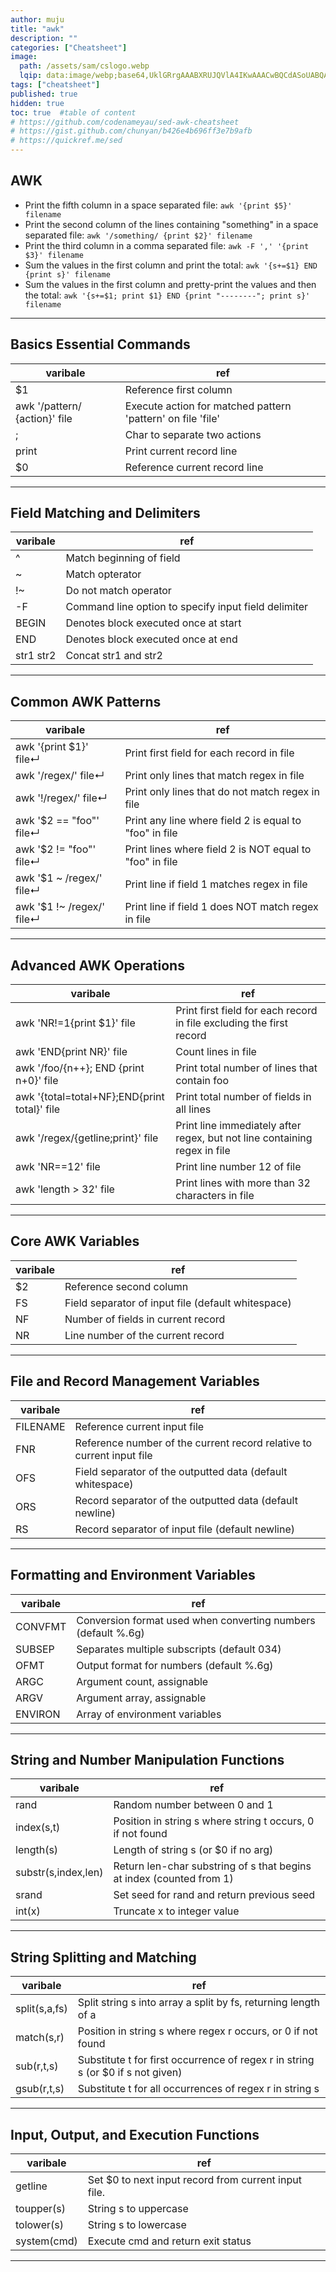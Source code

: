 ```yaml
---
author: muju
title: "awk"
description: ""
categories: ["Cheatsheet"]
image:
  path: /assets/sam/cslogo.webp
  lqip: data:image/webp;base64,UklGRrgAAABXRUJQVlA4IKwAAACwBQCdASoUABQAPpE8mEiloyIhKA1QsBIJQBOmUI9LDMxygR2TUG+/ASwZeFfY+ZZxYNEbCgAAudBPH7h7qkaH0PDpyyq6RhcdUxV3fuoYNyS2UMvGHHRpYpcuMobdbrEI2XA9pZTO7JWBbQC+lek8NkHzNXHak0HJURnPX+fehuSaqziRVP3OZAqmtQRzRTek7lDJeGJwAKHPllHlqR55w1XwQ/ZvvcwKXQA
tags: ["cheatsheet"]
published: true
hidden: true
toc: true  #table of content
# https://github.com/codenameyau/sed-awk-cheatsheet
# https://gist.github.com/chunyan/b426e4b696ff3e7b9afb
# https://quickref.me/sed
---
```


## AWK
- Print the fifth column in a space separated file:
  `awk '{print $5}' filename`
- Print the second column of the lines containing "something" in a space separated file:
  `awk '/something/ {print $2}' filename`
- Print the third column in a comma separated file:
  `awk -F ',' '{print $3}' filename`
- Sum the values in the first column and print the total:
  `awk '{s+=$1} END {print s}' filename`
- Sum the values in the first column and pretty-print the values and then the total:
  `awk '{s+=$1; print $1} END {print "--------"; print s}' filename`

---

## Basics Essential Commands

|varibale|ref|
|--------|----|
|$1| Reference first column|
|awk '/pattern/ {action}' file|Execute action for matched pattern 'pattern' on file 'file'|
|;|Char to separate two actions|
|print|Print current record line|
|$0|Reference current record line|

---

## Field Matching and Delimiters

|varibale|ref|
|--------|----|
|^|Match beginning of field|
|~|Match opterator|
|!~|Do not match operator|
|-F|Command line option to specify input field delimiter|
|BEGIN|Denotes block executed once at start|
|END|Denotes block executed once at end|
|str1 str2|Concat str1 and str2 |

---

## Common AWK Patterns

|varibale|ref|
|--------|----|
|awk '{print $1}' file↵|Print first field for each record in file|
|awk '/regex/' file↵|Print only lines that match regex in file|
|awk '!/regex/' file↵|Print only lines that do not match regex in file|
|awk '$2 == "foo"' file↵|Print any line where field 2 is equal to "foo" in file|
|awk '$2 != "foo"' file↵|Print lines where field 2 is NOT equal to "foo" in file|
|awk '$1 ~ /regex/' file↵|Print line if field 1 matches regex in file|
|awk '$1 !~ /regex/' file↵|Print line if field 1 does NOT match regex in file |

---

## Advanced AWK Operations

|varibale|ref|
|--------|----|
|awk 'NR!=1{print $1}' file|Print first field for each record in file excluding the first record|
|awk 'END{print NR}' file|Count lines in file|
|awk '/foo/{n++}; END {print n+0}' file|Print total number of lines that contain foo|
|awk '{total=total+NF};END{print total}' file|Print total number of fields in all lines|
|awk '/regex/{getline;print}' file|Print line immediately after regex, but not line containing regex in file|
|awk 'NR==12' file|Print line number 12 of file|
|awk 'length > 32' file|Print lines with more than 32 characters in file|

---

## Core AWK Variables

|varibale|ref|
|--------|----|
|$2|Reference second column|
|FS|Field separator of input file (default whitespace)|
|NF|Number of fields in current record|
|NR|Line number of the current record |

---

## File and Record Management Variables

|varibale|ref|
|--------|----|
|FILENAME|Reference current input file|
|FNR|Reference number of the current record relative to current input file|
|OFS|Field separator of the outputted data (default whitespace)|
|ORS|Record separator of the outputted data (default newline)|
|RS|Record separator of input file (default newline)|

---

##  Formatting and Environment Variables

|varibale|ref|
|--------|----|
|CONVFMT|Conversion format used when converting numbers (default %.6g)|
|SUBSEP|Separates multiple subscripts (default 034)|
|OFMT|Output format for numbers (default %.6g)|
|ARGC|Argument count, assignable|
|ARGV|Argument array, assignable|
|ENVIRON|Array of environment variables|

---

## String and Number Manipulation Functions

|varibale|ref|
|--------|----|
|rand|Random number between 0 and 1|
|index(s,t)|Position in string s where string t occurs, 0 if not found|
|length(s)|Length of string s (or $0 if no arg)|
|substr(s,index,len)|Return len-char substring of s that begins at index (counted from 1)|
|srand|Set seed for rand and return previous seed|
|int(x)|Truncate x to integer value|

---

## String Splitting and Matching

|varibale|ref|
|--------|----|
|split(s,a,fs)|Split string s into array a split by fs, returning length of a|
|match(s,r)|Position in string s where regex r occurs, or 0 if not found|
|sub(r,t,s)|Substitute t for first occurrence of regex r in string s (or $0 if s not given)|
|gsub(r,t,s)|Substitute t for all occurrences of regex r in string s|

---

## Input, Output, and Execution Functions

|varibale|ref|
|--------|----|
|getline|Set $0 to next input record from current input file.|
|toupper(s)|String s to uppercase|
|tolower(s)|String s to lowercase|
|system(cmd)|Execute cmd and return exit status|

---
